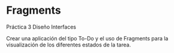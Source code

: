 # Fragments 
Práctica 3 Diseño Interfaces

Crear una aplicación del tipo To-Do y el uso de Fragments para la visualización de los diferentes estados de la tarea.

